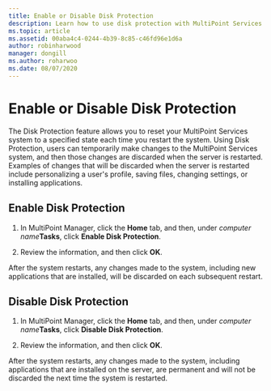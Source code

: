 ```yaml
---
title: Enable or Disable Disk Protection
description: Learn how to use disk protection with MultiPoint Services
ms.topic: article
ms.assetid: 00aba4c4-0244-4b39-8c85-c46fd96e1d6a
author: robinharwood
manager: dongill
ms.author: roharwoo
ms.date: 08/07/2020
---
```

# Enable or Disable Disk Protection
The Disk Protection feature allows you to reset your MultiPoint Services system to a specified state each time you restart the system. Using Disk Protection, users can temporarily make changes to the MultiPoint Services system, and then those changes are discarded when the server is restarted. Examples of changes that will be discarded when the server is restarted include personalizing a user's profile, saving files, changing settings, or installing applications.

## Enable Disk Protection

1.  In MultiPoint Manager, click the **Home** tab, and then, under *computer name***Tasks**, click **Enable Disk Protection**.

2.  Review the information, and then click **OK**.

After the system restarts, any changes made to the system, including new applications that are installed, will be discarded on each subsequent restart.

## Disable Disk Protection

1.  In MultiPoint Manager, click the **Home** tab, and then, under *computer name***Tasks**, click **Disable Disk Protection**.

2.  Review the information, and then click **OK**.

After the system restarts, any changes made to the system, including applications that are installed on the server, are permanent and will not be discarded the next time the system is restarted.


